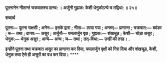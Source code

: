 **पूतनानेन नीतान्तं चक्रवातश्च दानव: ।** **अर्जुनौ गुह्यक: केशी धेनुकोऽन्ये च तद्विधा: ॥ २५॥** 

**शब्दार्थ** 

**पूतना—** **पूतना राक्षसी** **; अनेन—** **इसके द्वारा** **; नीता—** **लाया गया** **; अन्तम्—** **प्राणान्त** **; चक्रवात:—** **बवंडर** **; च—** **तथा** **; दानव:—** **असुर** **; अर्जुनौ—** **यमलार्जुन वृक्ष** **; गुह्यक:—** **शंखचूड़** **; केशी—** **घोड़ा असुर** **; धेनुक:—** **धेनुक असुर** **; अन्ये—** **अन्य** **; च—** **तथा** **;** **तत्-विधा:—** **उन्हीं की तरह।** **.** 

**इन्होंने पूतना तथा चक्रवात असुर का प्राणान्त कर दिया, यमलार्जुन वृक्षों को गिरा दिया** **और शंखचूड़, केशी, धेनुक तथा ऐसे ही असुरों का वध कर दिया।** **** 